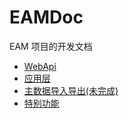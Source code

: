 # EAMDoc

EAM 项目的开发文档

* [WebApi](./WebApi/README.md)
* [应用层](./App/README.md)
* [主数据导入导出(未完成)](./ImpAndExp/README.md)
* [特别功能](./Functions/README.md)